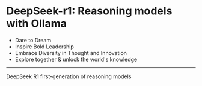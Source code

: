# DeepSeek-r1: Reasoning models with Ollama

- Dare to Dream
- Inspire Bold Leadership
- Embrace Diversity in Thought and Innovation
- Explore together & unlock the world's knowledge

----------------------

DeepSeek R1 first-generation of reasoning models
